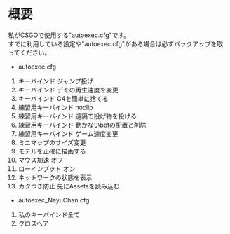 # 概要
私がCSGOで使用する"autoexec.cfg"です。  
すでに利用している設定や"autoexec.cfg"がある場合は必ずバックアップを取ってください。
- autoexec.cfg
1. キーバインド ジャンプ投げ
1. キーバインド デモの再生速度を変更
1. キーバインド C4を簡単に捨てる
1. 練習用キーバインド  noclip
1. 練習用キーバインド  遠隔で投げ物を投げる
1. 練習用キーバインド  動かないbotの配置と削除
1. 練習用キーバインド  ゲーム速度変更
1. ミニマップのサイズ変更
1. モデルを正確に描画する
1. マウス加速 オフ
1. ローインプット オン
1. ネットワークの状態を表示
1. カクつき防止 先にAssetsを読み込む
- autoexec_NayuChan.cfg
1. 私のキーバインド全て
1. クロスヘア